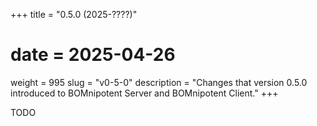 +++
title = "0.5.0 (2025-????)"
# date = 2025-04-26
weight = 995
slug = "v0-5-0"
description = "Changes that version 0.5.0 introduced to BOMnipotent Server and BOMnipotent Client."
+++

TODO
